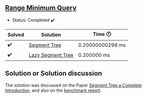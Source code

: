 ## [Range Minimum Query](https://www.hackerearth.com/practice/data-structures/advanced-data-structures/segment-trees/practice-problems/algorithm/range-minimum-query/)

- Status: Completed :heavy_check_mark: 

Solved | Solution | Time :clock11: | 
--- | --- | --- | 
:heavy_check_mark: | [Segment Tree](#TODO) | 0.20000000298 ms | 
:heavy_check_mark: | [Lazy Segment Tree](#TODO) | 0.200000 ms |

## Solution or Solution discussion

The solution was discussed on the Paper [Segment Tree a Complete Introduction](#TODO), and also on the [benchmark report](https://vincenzopalazzo.github.io/Competitive-Programming-and-Contests-VP-Solution/Appendix/report_experiment/RMQ/benchmark/results/RMQ_benchmark/).
